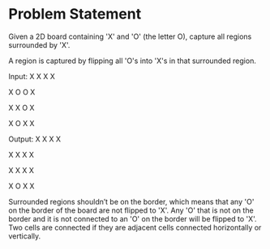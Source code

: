 # Problem Statement

Given a 2D board containing 'X' and 'O' (the letter O), capture all regions surrounded by 'X'.


A region is captured by flipping all 'O's into 'X's in that surrounded region.

Input:
X X X X

X O O X

X X O X

X O X X

Output:
X X X X

X X X X

X X X X

X O X X

Surrounded regions shouldn’t be on the border, which means that any 'O' on the border of the board are not flipped to 'X'. 
Any 'O' that is not on the border and it is not connected to an 'O' on the border will be flipped to 'X'. 
Two cells are connected if they are adjacent cells connected horizontally or vertically.
